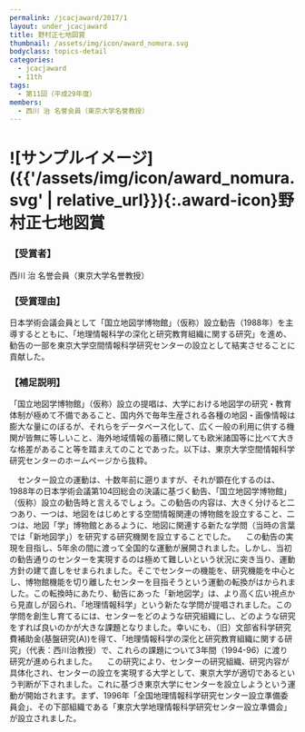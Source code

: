 ```yaml
---
permalink: /jcacjaward/2017/1
layout: under_jcacjaward
title: 野村正七地図賞
thumbnail: /assets/img/icon/award_nomura.svg
bodyclass: topics-detail
categories:
  - jcacjaward
  - 11th
tags:
  - 第11回（平成29年度）
members:
  - 西川 治 名誉会員（東京大学名誉教授）
---
```


# ![サンプルイメージ]({{'/assets/img/icon/award_nomura.svg' | relative_url}}){:.award-icon}野村正七地図賞

### 【受賞者】

西川 治 名誉会員（東京大学名誉教授）

### 【受賞理由】

日本学術会議会員として「国立地図学博物館」（仮称）設立勧告（1988年）を主導するとともに、「地理情報科学の深化と研究教育組織に関する研究」を進め、勧告の一部を東京大学空間情報科学研究センターの設立として結実させることに貢献した。

### 【補足説明】

「国立地図学博物館」（仮称）設立の提唱は、大学における地図学の研究・教育体制が極めて不備であること、国内外で毎年生産される各種の地図・画像情報は膨大な量にのぼるが、それらをデータベース化して、広く一般の利用に供する機関が皆無に等しいこと、海外地域情報の蓄積に関しても欧米諸国等に比べて大きな格差があること等を踏まえてのことであった。以下は、東京大学空間情報科学研究センターのホームページから抜粋。

　センター設立の運動は、十数年前に遡りますが、それが顕在化するのは、1988年の日本学術会議第104回総会の決議に基づく勧告、「国立地図学博物館」（仮称）設立の勧告時と言えるでしょう。この勧告の内容は、大きく分けると二つあり、一つは、地図をはじめとする空間情報関連の博物館を設立すること、二つは、地図「学」博物館とあるように、地図に関連する新たな学問（当時の言葉では「新地図学」）を研究する研究機関を設立することでした。
　この勧告の実現を目指し、5年余の間に渡って全国的な運動が展開されました。しかし、当初の勧告通りのセンターを実現するのは極めて難しいという状況に突き当り、運動方針の建て直しをせまられました。そこでセンターの機能を、研究機能を中心とし、博物館機能を切り離したセンターを目指そうという運動の転換がはかられました。この転換時にあたり、勧告にあった「新地図学」は、より高く広い視点から見直しが図られ、「地理情報科学」という新たな学問が提唱されました。この学問を創生し育てるには、センターをどのような研究組織にし、どのような研究をすれば良いのかが大きな課題となりました。幸いにも、（旧）文部省科学研究費補助金(基盤研究(A))を得て、「地理情報科学の深化と研究教育組織に関する研究」（代表：西川治教授）で、これらの課題について3年間（1994-96）に渡り研究が進められました。
　この研究により、センターの研究組織、研究内容が具体化され、センターの設立を実現する大学として、東京大学が適切であるという判断が下されました。これに基づき東京大学にセンターを設立しようという運動が開始されます。まず、1996年「全国地理情報科学研究センター設立準備委員会」、その下部組織である「東京大学地理情報科学研究センター設立準備会」が設立されました。
